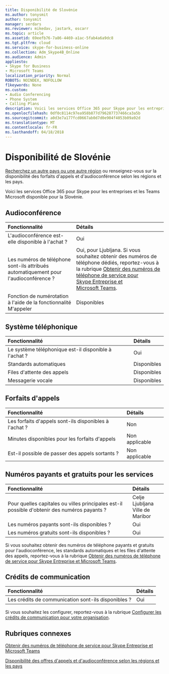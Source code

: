 ```yaml
---
title: Disponibilité de Slovénie
ms.author: tonysmit
author: tonysmit
manager: serdars
ms.reviewer: mikedav, jastark, oscarr
ms.topic: article
ms.assetid: 69eefb76-7a86-4469-a1ac-5fab4a6a9dc8
ms.tgt.pltfrm: cloud
ms.service: skype-for-business-online
ms.collection: Adm_Skype4B_Online
ms.audience: Admin
appliesto:
- Skype for Business
- Microsoft Teams
localization_priority: Normal
ROBOTS: NOINDEX, NOFOLLOW
f1keywords: None
ms.custom:
- Audio Conferencing
- Phone System
- Calling Plans
description: Voici les services Office 365 pour Skype pour les entreprises et les Teams Microsoft disponible pour la Slovénie.
ms.openlocfilehash: 0df0c8114c97ea958b877d796287737466ca3a5b
ms.sourcegitcommit: a0d3e7a177fcd0667ab0d7d0e904f4053b09a92d
ms.translationtype: MT
ms.contentlocale: fr-FR
ms.lasthandoff: 04/18/2018
---
```

# <a name="availability-in-slovenia"></a>Disponibilité de Slovénie

[Recherchez un autre pays ou une autre région](country-and-region-availability-for-audio-conferencing-and-calling-plans.md) ou renseignez-vous sur la disponibilité des forfaits d'appels et d'audioconférence selon les régions et les pays.

Voici les services Office 365 pour Skype pour les entreprises et les Teams Microsoft disponible pour la Slovénie.
  
## <a name="audio-conferencing"></a>Audioconférence

|**Fonctionnalité**|**Détails**|
|:-----|:-----|
|L'audioconférence est-elle disponible à l'achat ?  <br/> |Oui  <br/> |
|Les numéros de téléphone sont-ils attribués automatiquement pour l'audioconférence ?  <br/> |Oui, pour Ljubljana. Si vous souhaitez obtenir des numéros de téléphone dédiés, reportez-vous à la rubrique [Obtenir des numéros de téléphone de service pour Skype Entreprise et Microsoft Teams](../what-is-phone-system-in-office-365/getting-service-phone-numbers.md).  <br/> |
|Fonction de numérotation à l'aide de la fonctionnalité M'appeler  <br/> |Disponibles  <br/> |
   
## <a name="phone-system"></a>Système téléphonique

|**Fonctionnalité**|**Détails**|
|:-----|:-----|
|Le système téléphonique est-il disponible à l'achat ?  <br/> |Oui  <br/> |
| Standards automatiques <br/> |Disponibles  <br/> |
|Files d'attente des appels  <br/> |Disponibles  <br/> |
|Messagerie vocale  <br/> |Disponibles  <br/> |
   
## <a name="calling-plans"></a>Forfaits d'appels

|**Fonctionnalité**|**Détails**|
|:-----|:-----|
|Les forfaits d'appels sont-ils disponibles à l'achat ?  <br/> |Non  <br/> |
|Minutes disponibles pour les forfaits d'appels  <br/> |Non applicable  <br/> |
|Est-il possible de passer des appels sortants ?  <br/> |Non applicable  <br/> |
   
## <a name="toll-and-toll-free-numbers-for-services"></a>Numéros payants et gratuits pour les services

|**Fonctionnalité**|**Détails**|
|:-----|:-----|
|Pour quelles capitales ou villes principales est-il possible d'obtenir des numéros payants ?  <br/> | Celje <br/>  Ljubljana <br/>  Ville de Maribor <br/> |
|Les numéros payants sont-ils disponibles ?  <br/> |Oui  <br/> |
|Les numéros gratuits sont-ils disponibles ?  <br/> |Oui  <br/> |
   
 Si vous souhaitez obtenir des numéros de téléphone payants et gratuits pour l'audioconférence, les standards automatiques et les files d'attente des appels, reportez-vous à la rubrique [Obtenir des numéros de téléphone de service pour Skype Entreprise et Microsoft Teams](../what-is-phone-system-in-office-365/getting-service-phone-numbers.md).
  
## <a name="communications-credits"></a>Crédits de communication

|**Fonctionnalité**|**Détails**|
|:-----|:-----|
|Les crédits de communication sont-ils disponibles ?  <br/> |Oui  <br/> |
   
Si vous souhaitez les configurer, reportez-vous à la rubrique [Configurer les crédits de communication pour votre organisation](../skype-for-business-and-microsoft-teams-add-on-licensing/set-up-communications-credits-for-your-organization.md).
  
## <a name="related-topics"></a>Rubriques connexes

[Obtenir des numéros de téléphone de service pour Skype Entreprise et Microsoft Teams](../what-is-phone-system-in-office-365/getting-service-phone-numbers.md)

[Disponibilité des offres d'appels et d'audioconférence selon les régions et les pays](../country-and-region-availability-for-audio-conferencing-and-calling-plans/country-and-region-availability-for-audio-conferencing-and-calling-plans.md)

  
 


